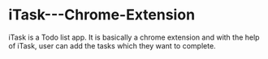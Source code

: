 # iTask---Chrome-Extension
iTask is a Todo list app. It is basically a chrome extension and with the help of iTask, user can add the tasks which they want to complete. 

